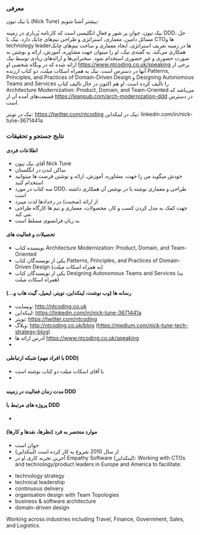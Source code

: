 ### معرفی
با نیک تیون (Nick Tune) بیشتر آشنا شویم:

نیک تیون، جوانِ پر شور و فعالِ انگلیسی است که کارنامه پُرباری در زمینه DDD، حل مسائل دامین، معماری، استراتژی و طراحی تیم‌های چابک دارد.
نیک با CTOها و technology leaderها در زمینه تعریف استراتژی، ایجاد معماری و ساخت تیم‌های چابک همکاری می‌کند. به گفته‌ی نیک، او را میتوان جهت مشاوره، آموزش، ارائه و نوشتن به صورت حضوری و غیرِ حضوری استخدام نمود.
سخنرانی‌ها و ارائه‌های زیادی توسط نیک ارائه شده که در وبگاه شخصی او https://www.ntcoding.co.uk/speaking برخی از آنها در دسترس است.
نیک به همراه اسکات میلت، دو کتاب ارزنده Patterns, Principles, and Practices of Domain-Driven Design و Designing Autonomous Teams and Services را تالیف کرده است. او هم اکنون در حال تالیف کتابِ Architecture Modernization: Product, Domain, and Team-Oriented می‌باشد که قسمت‌های آمده آن از https://leanpub.com/arch-modernization-ddd در دسترس است.


نیک  در تویتر: https://twitter.com/ntcoding 
نیک در لینکداین: linkedin.com/in/nick-tune-3671441a


### نتایج جستجو و تحقیقات
#### اطلاعات فردی
* آقای نیک تیون Nick Tune
* ساکن لندن در انگلستان
* خودش میگوید من را جهت، مشاوره، آموزش، ارائه و نوشتن فرصت ها میتوانید استخدام کنید
* سه کتاب در مورد DDD، طراحی و معماری نوشته یا در نوشتن آن همکاری داشته است
* از ارائه (صحبت) در رخدادها لذت میبرد
* جهت کمک به مدل کردن کسب و کار، محصولات، معماری و تیم ها کارگاه طراحی می کند.
* به زبان فرانسوی مسلط است

#### تحصیلات و فعالیت های 
* نویسنده کتاب Architecture Modernization: Product, Domain, and Team-Oriented 
* یکی از نویسندگان کتاب Patterns, Principles, and Practices of Domain-Driven Design (به همراه اسکات میلت)
* یکی از نویسندگان کتاب Designing Autonomous Teams and Services (به همراه اسکات میلت)

#### رسانه ها (وب نوشت، لینکداین، تویتر، ایمیل، گیت هاب و...)
* وبسایت: http://ntcoding.co.uk
* لینکداین: https://linkedin.com/in/nick-tune-3671441a
* تویتر: https://twitter.com/ntcoding
* وبلاگ: http://ntcoding.co.uk/blog (https://medium.com/nick-tune-tech-strategy-blog)
* آدرس ارائه ها https://www.ntcoding.co.uk/speaking
* 

#### شبکه ارتباطی (با افراد مهم DDD)
* با آقای اسکات میلت دو کتاب نوشته است
* 

#### مدت زمان فعالیت در زمینه DDD

#### پروژه های مرتبط با DDD
* 

#### موارد منحصر به فرد (نظرها، نقدها و کارها)  
* جوان است
* از سال 2010 شروع به کار کرده است (لینکداین)
* آخرین تجربه کاری او در Empathy Software (لینکداین):
Working with CTOs and technology/product leaders in Europe and America to facilitate:

- technology strategy 
- technical leadership 
- continuous delivery 
- organisation design with Team Topologies 
- business & software architecture
- domain-driven design 

Working across industries including Travel, Finance, Government, Sales, and Logistics.


